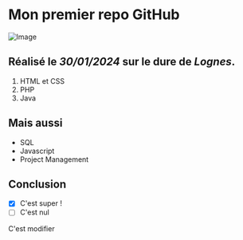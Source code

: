 # Mon premier repo GitHub

![Image](https://picsum.photos/300/200)

## Réalisé le _30/01/2024_ sur le dure de *Lognes*.

1. HTML et CSS
2. PHP
3. Java

## Mais aussi

* SQL
* Javascript
* Project Management

## Conclusion

- [x] C'est super !
- [ ] C'est nul

C'est modifier